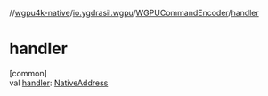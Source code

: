 //[wgpu4k-native](../../../index.md)/[io.ygdrasil.wgpu](../index.md)/[WGPUCommandEncoder](index.md)/[handler](handler.md)

# handler

[common]\
val [handler](handler.md): [NativeAddress](../../ffi/-native-address/index.md)